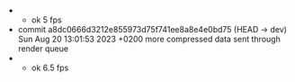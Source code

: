 - - ok 5 fps
- commit a8dc0666d3212e855973d75f741ee8a8e4e0bd75 (HEAD -> dev)
Sun Aug 20 13:01:53 2023 +0200
more compressed data sent through render queue
- - ok 6.5 fps
